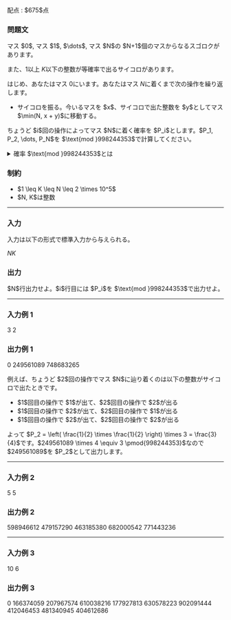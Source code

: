 
<div>

<span>

<span>

<p>
配点 : $675$点
</p>

<div>

<section>

### **問題文**

<p>
マス $0$, マス $1$, $\dots$, マス $N$の $N+1$個のマスからなるスゴロクがあります。

また、$1$以上 $K$以下の整数が等確率で出るサイコロがあります。

はじめ、あなたはマス $0$にいます。あなたはマス $N$に着くまで次の操作を繰り返します。
</p>

<ul>

<li>
サイコロを振る。今いるマスを $x$、サイコロで出た整数を $y$としてマス $\min(N, x + y)$に移動する。
</li>

</ul>

<p>
ちょうど $i$回の操作によってマス $N$に着く確率を $P_i$とします。$P_1, P_2, \dots, P_N$を $\text{mod }998244353$で計算してください。
</p>

<details>

<summary>
確率 $\text{mod }998244353$とは
</summary>
求める確率は必ず有理数となることが証明できます。  
またこの問題の制約下では、その値を互いに素な $2$つの整数 $P$, $Q$を用いて $\frac{P}{Q}$と表したとき、$R \times Q \equiv P\pmod{998244353}$かつ $0 \leq R \lt 998244353$を満たす整数 $R$がただ一つ存在することが証明できます。この $R$を求めてください。

</details>

</section>

</div>

<div>

<section>

### **制約**

<ul>

<li>
$1 \leq K \leq N \leq 2 \times 10^5$
</li>

<li>
$N, K$は整数
</li>

</ul>

</section>

</div>

---

<div>

<div>

<section>

### **入力**

<p>
入力は以下の形式で標準入力から与えられる。
</p>

<div>

$N$$K$
</div>

</section>

</div>

<div>

<section>

### **出力**

<p>
$N$行出力せよ。$i$行目には $P_i$を $\text{mod }998244353$で出力せよ。
</p>

</section>

</div>

</div>

---

<div>

<section>

### **入力例 1**

<div>

3 2

</div>

</section>

</div>

<div>

<section>

### **出力例 1**

<div>

0
249561089
748683265

</div>

<p>
例えば、ちょうど $2$回の操作でマス $N$に辿り着くのは以下の整数がサイコロで出たときです。
</p>

<ul>

<li>
$1$回目の操作で $1$が出て、$2$回目の操作で $2$が出る
</li>

<li>
$1$回目の操作で $2$が出て、$2$回目の操作で $1$が出る
</li>

<li>
$1$回目の操作で $2$が出て、$2$回目の操作で $2$が出る
</li>

</ul>

<p>
よって $P_2 = \left( \frac{1}{2} \times \frac{1}{2} \right) \times 3 = \frac{3}{4}$です。$249561089 \times 4 \equiv 3 \pmod{998244353}$なので $249561089$を $P_2$として出力します。
</p>

</section>

</div>

---

<div>

<section>

### **入力例 2**

<div>

5 5

</div>

</section>

</div>

<div>

<section>

### **出力例 2**

<div>

598946612
479157290
463185380
682000542
771443236

</div>

</section>

</div>

---

<div>

<section>

### **入力例 3**

<div>

10 6

</div>

</section>

</div>

<div>

<section>

### **出力例 3**

<div>

0
166374059
207967574
610038216
177927813
630578223
902091444
412046453
481340945
404612686

</div>

</section>

</div>

</span>

</span>

</div>
